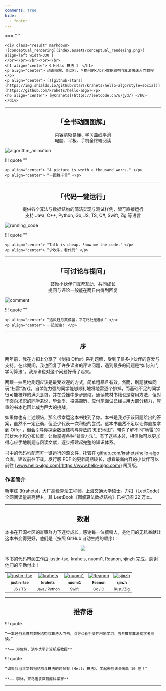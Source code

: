 ```yaml
---
comments: true
hide:
  - footer
---
```


=== " "

    <div class="result" markdown>
    ![conceptual_rendering](index.assets/conceptual_rendering.png){ align=left width=330 }
    </br></br></br></br></br>
    <h1 align="center"> 《 Hello 算法 》 </h1>
    <p align="center"> 动画图解、能运行、可提问的</br>数据结构与算法快速入门教程 </p>
    <p align="center"> [![github-stars](https://img.shields.io/github/stars/krahets/hello-algo?style=social)](https://github.com/krahets/hello-algo)</p>
    <h6 align="center"> [@Krahets](https://leetcode.cn/u/jyd/) </h6>
    </div>

---

<h2 align="center"> 「全书动画图解」 </h2>

<p align="center"> 内容清晰易懂、学习曲线平滑</br>电脑、平板、手机全终端阅读 </p>

![algorithm_animation](index.assets/animation.gif)

!!! quote ""

    <p align="center"> "A picture is worth a thousand words." </p>
    <p align="center"> “一图胜千言” </p>

---

<h2 align="center"> 「代码一键运行」 </h2>

<p align="center"> 提供各个算法与数据结构的简洁实现与测试样例，皆可直接运行</br>支持 Java, C++, Python, Go, JS, TS, C#, Swift, Zig 等语言 </p>

![running_code](index.assets/running_code.gif)

!!! quote ""

    <p align="center"> "Talk is cheap. Show me the code." </p>
    <p align="center"> “少吹牛，看代码” </p>

---

<h2 align="center"> 「可讨论与提问」 </h2>

<p align="center"> 鼓励小伙伴们互帮互助、共同成长</br>提问与评论一般能在两日内得到回复 </p>

![comment](index.assets/comment.gif)

!!! quote ""

    <p align="center"> “追风赶月莫停留，平芜尽处是春山” </p>
    <p align="center"> 一起加油！ </p>

---

<h2 align="center"> 序 </h2>

两年前，我在力扣上分享了《剑指 Offer》系列题解，受到了很多小伙伴的喜爱与支持。在此期间，我也回复了许多读者的评论问题，遇到最多的问题是“如何入门学习算法”。我渐渐也对这个问题好奇了起来。

两眼一抹黑地刷题应该是最受欢迎的方式，简单粗暴且有效。然而，刷题就如同玩“扫雷”游戏，自学能力强的同学能够顺利地将地雷逐个排掉，而基础不足的同学很可能被炸的满头是包，并在受挫中步步退缩。通读教材书籍也是常用方法，但对于面向求职的同学来说，毕业季、投递简历、应付笔面试已经占用大部分精力，厚重的书本也因此成为巨大的挑战。

如果你也有上述烦恼，那么很幸运这本书找到了你。本书是我对于该问题给出的答案，虽然不一定正确，但至少代表一次积极的尝试。这本书虽然不足以让你直接拿到 Offer ，但会引导你探索数据结构与算法的“知识地图”，带你了解不同“地雷”的形状大小和分布位置，让你掌握各种“排雷方法”。有了这些本领，相信你可以更加得心应手地刷题与阅读文献，逐步搭建起完整的知识体系。

书中的代码均配有可一键运行的源文件，托管在 [github.com/krahets/hello-algo](https://github.com/krahets/hello-algo) 仓库，建议前往下载。发行版 PDF 的更新周期较长，想看最新内容的小伙伴可以前往 [www.hello-algo.com](https://www.hello-algo.com/) 网页版。

<h3 align="left"> 作者简介 </h3>

靳宇栋 (Krahets)，大厂高级算法工程师，上海交通大学硕士。力扣（LeetCode）全网阅读量最高博主，其 LeetBook《图解算法数据结构》已被订阅 22 万本。

---

<h2 align="center"> 致谢 </h2>

本书在开源社区的群策群力下逐步成长，感谢每一位撰稿人，是他们的无私奉献让这本书变得更好，他们是（按照 GitHub 自动生成的顺序）：

<p align="center">
    <a href="https://github.com/krahets/hello-algo/graphs/contributors">
        <img width="550" src="https://contrib.rocks/image?repo=krahets/hello-algo" />
    </a>
</p>

本书的代码审阅工作由 justin‐tse, krahets, nuomi1, Reanon, sjinzh 完成，感谢他们的辛勤付出！

<div class="center-table">
    <table>
        <tbody>
            <td align="center"><a href="https://github.com/justin-tse"><img src="https://avatars.githubusercontent.com/u/24556310?v=4" width="50px;" alt="justin-tse"/><br /><sub><b>justin-tse</b></sub></a><br /><sub>JS / TS</sub></td>
            <td align="center"><a href="https://github.com/krahets"><img src="https://avatars.githubusercontent.com/u/26993056?v=4" width="50px;" alt="krahets"/><br /><sub><b>krahets</b></sub></a><br /><sub>Java / Python</sub></td>
            <td align="center"><a href="https://github.com/nuomi1"><img src="https://avatars.githubusercontent.com/u/3739017?v=4" width="50px;" alt="nuomi1"/><br /><sub><b>nuomi1</b></sub></a><br /><sub>Swift</sub></td>
            <td align="center"><a href="https://github.com/Reanon"><img src="https://avatars.githubusercontent.com/u/22005836?v=4" width="50px;" alt="Reanon"/><br /><sub><b>Reanon</b></sub></a><br /><sub>Go / C</sub></td>
            <td align="center"><a href="https://github.com/sjinzh"><img src="https://avatars.githubusercontent.com/u/99076655?v=4" width="50px;" alt="sjinzh"/><br /><sub><b>sjinzh</b></sub></a><br /><sub>Rust / Zig</sub></td>
        </tbody>
    </table>
</div>

---

<h2 align="center"> 推荐语 </h2>

!!! quote

    “一本通俗易懂的数据结构与算法入门书，引导读者手脑并用地学习，强烈推荐算法初学者阅读。”

    **—— 邓俊辉，清华大学计算机系教授**

!!! quote

    “如果我当年学数据结构与算法的时候有《Hello 算法》，学起来应该会简单 10 倍！”

    **—— 李沐，亚马逊资深首席科学家**

---
